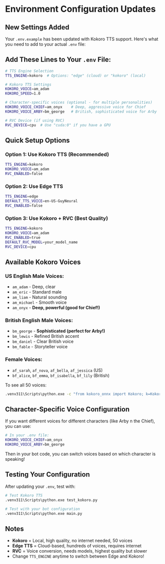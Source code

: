 # Environment Configuration Updates

## New Settings Added

Your `.env.example` has been updated with Kokoro TTS support. Here's what you need to add to your actual `.env` file:

## Add These Lines to Your `.env` File:

```bash
# TTS Engine Selection
TTS_ENGINE=kokoro  # Options: "edge" (cloud) or "kokoro" (local)

# Kokoro TTS Settings
KOKORO_VOICE=am_adam
KOKORO_SPEED=1.0

# Character-specific voices (optional - for multiple personalities)
KOKORO_VOICE_CHIEF=am_onyx    # Deep, aggressive voice for Chief
KOKORO_VOICE_ARBY=bm_george   # British, sophisticated voice for Arby

# RVC Device (if using RVC)
RVC_DEVICE=cpu  # Use "cuda:0" if you have a GPU
```

## Quick Setup Options

### Option 1: Use Kokoro TTS (Recommended)
```bash
TTS_ENGINE=kokoro
KOKORO_VOICE=am_adam
RVC_ENABLED=false
```

### Option 2: Use Edge TTS
```bash
TTS_ENGINE=edge
DEFAULT_TTS_VOICE=en-US-GuyNeural
RVC_ENABLED=false
```

### Option 3: Use Kokoro + RVC (Best Quality)
```bash
TTS_ENGINE=kokoro
KOKORO_VOICE=am_adam
RVC_ENABLED=true
DEFAULT_RVC_MODEL=your_model_name
RVC_DEVICE=cpu
```

## Available Kokoro Voices

### US English Male Voices:
- `am_adam` - Deep, clear
- `am_eric` - Standard male
- `am_liam` - Natural sounding
- `am_michael` - Smooth voice
- `am_onyx` - **Deep, powerful (good for Chief!)**

### British English Male Voices:
- `bm_george` - **Sophisticated (perfect for Arby!)**
- `bm_lewis` - Refined British accent
- `bm_daniel` - Clear British voice
- `bm_fable` - Storyteller voice

### Female Voices:
- `af_sarah`, `af_nova`, `af_bella`, `af_jessica` (US)
- `bf_alice`, `bf_emma`, `bf_isabella`, `bf_lily` (British)

To see all 50 voices:
```bash
.venv311\Scripts\python.exe -c "from kokoro_onnx import Kokoro; k=Kokoro('kokoro-v1.0.onnx','voices-v1.0.bin'); print('\n'.join(k.get_voices()))"
```

## Character-Specific Voice Configuration

If you want different voices for different characters (like Arby n the Chief), you can use:

```bash
# In your .env file:
KOKORO_VOICE_CHIEF=am_onyx
KOKORO_VOICE_ARBY=bm_george
```

Then in your bot code, you can switch voices based on which character is speaking!

## Testing Your Configuration

After updating your `.env`, test with:

```bash
# Test Kokoro TTS
.venv311\Scripts\python.exe test_kokoro.py

# Test with your bot configuration
.venv311\Scripts\python.exe main.py
```

## Notes

- **Kokoro** = Local, high quality, no internet needed, 50 voices
- **Edge TTS** = Cloud-based, hundreds of voices, requires internet
- **RVC** = Voice conversion, needs models, highest quality but slower
- Change `TTS_ENGINE` anytime to switch between Edge and Kokoro!
